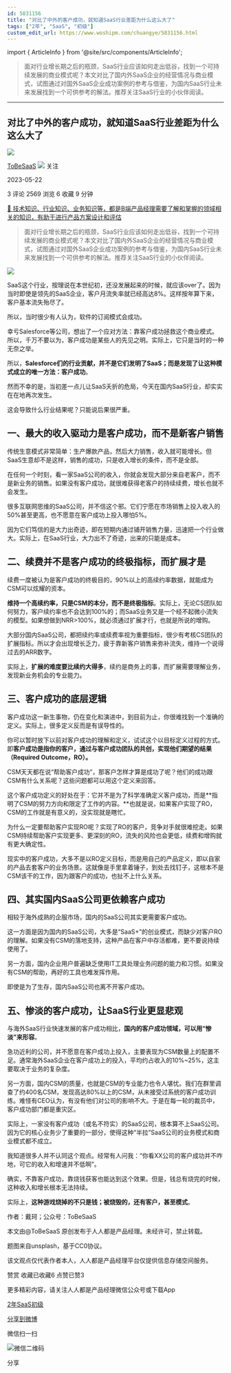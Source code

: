 ```yaml
---
id: 5831156
title: "对比了中外的客户成功，就知道SaaS行业差距为什么这么大了"
tags: ["2年", "SaaS", "初级"]
custom_edit_url: https://www.woshipm.com/chuangye/5831156.html
---
```

import { ArticleInfo } from '@site/src/components/ArticleInfo';

<ArticleInfo
    author="ToBeSaaS"
    authorLink="https://www.woshipm.com/u/1341134"
    published="2023-05-22"
    views={2569}
    comments={3}
    collects={6}
/>

> 面对行业增长期之后的瓶颈，SaaS行业应该如何走出低谷，找到一个可持续发展的商业模式呢？本文对比了国内外SaaS企业的经营情况与商业模式，试图通过对国外SaaS企业成功案例的参考与借鉴，为国内SaaS行业未来发展找到一个可供参考的解法。推荐关注SaaS行业的小伙伴阅读。

---

## 对比了中外的客户成功，就知道SaaS行业差距为什么这么大了

[![](https://static.qidianla.com/woshipm_def_head_1.jpg?imageView2/1/w/72/h/72/q/100)](https://www.woshipm.com/u/1341134)

[ToBeSaaS](https://www.woshipm.com/u/1341134) ![](https://static.woshipm.com/tag/1101_1@2x.png) 关注

2023-05-22

3 评论 2569 浏览 6 收藏 9 分钟

[🔗 技术知识、行业知识、业务知识等，都是B端产品经理需要了解和掌握的领域相关的知识，有助于进行产品方案设计和评估](https://ke.qidianla.com/courses/bcpm)

> 面对行业增长期之后的瓶颈，SaaS行业应该如何走出低谷，找到一个可持续发展的商业模式呢？本文对比了国内外SaaS企业的经营情况与商业模式，试图通过对国外SaaS企业成功案例的参考与借鉴，为国内SaaS行业未来发展找到一个可供参考的解法。推荐关注SaaS行业的小伙伴阅读。

![](https://image.woshipm.com/wp-files/2023/05/bOFCDLDPsRLGPgsQExEU.jpg)

SaaS这个行业，按理说在本世纪初，还没发展起来的时候，就应该over了。因为当时即使是领先的SaaS企业，客户月流失率就已经高达8%。这样按年算下来，客户基本流失殆尽了。

所以，当时很少有人认为，软件的订阅模式会成功。

幸亏Salesforce等公司，想出了一个应对方法：靠客户成功拯救这个商业模式。所以，千万不要以为，客户成功是某些人的先见之明。实际上，它只是当时的一种无奈之举。

所以，**Salesforce们的行业贡献，并不是它们发明了SaaS；而是发现了让这种模式成立的唯一方法：客户成功**。

然而不幸的是，当初差一点儿让SaaS夭折的危局，今天在国内SaaS行业，却实实在在地再次发生。

这会导致什么行业结果呢？只能说后果很严重。

## 一、最大的收入驱动力是客户成功，而不是新客户销售

传统生意模式非常简单：生产爆款产品，然后大力销售，收入就可能增长。但SaaS生意却不是这样，销售的成功，只是收入增长的条件，而不是全部。

在任何一个时刻，看一家SaaS公司的收入，你就会发现大部分来自老客户，而不是新业务的销售。如果没有客户成功，就很难获得老客户的持续续费，增长也就不会发生。

很多互联网思维的SaaS公司，并不信这个邪。它们宁愿在市场销售上投入收入的50%甚至更高，也不愿意在客户成功上投入哪怕5%。

因为它们笃信的是大力出奇迹，即在短期内通过铺开销售力量，迅速把一个行业做大。实际上，在SaaS行业，大力出不了奇迹，出来的只能是成本。

## 二、续费并不是客户成功的终极指标，而扩展才是

续费一度被认为是客户成功的终极目的，90%以上的高续约率数据，就能成为CSM可以炫耀的资本。

**维持一个高续约率，只是CSM的本分，而不是终极指标**。实际上，无论CS团队如何努力，客户续约率也不会达到100%的；而SaaS业务又是一个经不起微小流失的模型。如果想做到NRR>100%，就必须通过扩展才行，也就是所说的增购。

大部分国内SaaS公司，都把续约率或续费率视为重要指标，很少有考核CS团队的扩展指标。所以才会出现增长乏力，疲于靠新客户销售来弥补流失，维持一个说得过去的ARR数字。

实际上，**扩展的难度要比续约大得多**，续约是商务上的事，而扩展需要理解业务，发现新业务机会的专业能力。

## 三、客户成功的底层逻辑

客户成功这一新生事物，仍在变化和演进中，到目前为止，你很难找到一个准确的定义。实际上，很多定义反而是有误导性的。

你可以暂时放下以前对客户成功的理解和定义，试试这个以目标定义过程的方式。即**客户成功是指你的客户，通过与客户成功团队的共创，实现他们期望的结果（Required Outcome，RO）。**

CSM天天都在说“帮助客户成功”，那客户怎样才算是成功了呢？他们的成功跟CSM有什么关系呢？这些问题都可以用这个定义来回答。

这个客户成功定义的好处在于：它并不是为了科学准确定义客户成功，而是**指明了CSM的努力方向和限定了工作的内容。**也就是说，如果客户实现了RO，CSM的工作就是有意义的，没实现就是瞎忙。

为什么一定要帮助客户实现RO呢？实现了RO的客户，竞争对手就很难挖走。如果CSM持续帮助客户实现更多、更深刻的RO，流失的风险也会更低，续费和增购就有更大确定性。

现实中的客户成功，大多不是以RO定义目标，而是用自己的产品定义，即以自家的产品去套客户的业务场景。这就像是手里拿着锤子，到处去找钉子，这根本不是CSM该干的工作，因为跟客户的成功，也扯不上什么关系。

## 四、其实国内SaaS公司更依赖客户成功

相较于海外成熟的企服市场，国内的SaaS公司其实更需要客户成功。

这一方面是因为国内的SaaS公司，大多是“SaaS+”的创业模式，而缺少对客户RO的理解。如果没有CSM的落地支持，这种产品在客户中存活都难，更不要说持续使用了。

另一方面，国内企业用户普遍缺乏使用IT工具处理业务问题的能力和习惯。如果没有CSM的帮助，再好的工具也难发挥作用。

即使是为了生存，国内SaaS公司也离不开客户成功。

## 五、惨淡的客户成功，让SaaS行业更显悲观

与海外SaaS行业快速发展的客户成功相比，**国内的客户成功领域，可以用“惨淡”来形容**。

急功近利的公司，并不愿意在客户成功上投入，主要表现为CSM数量上的配置不足。通常海外SaaS企业在客户成功上的投入，平均约占收入的10%~25%，这主要取决于业务的复杂度。

另一方面，国内CSM的质量，也就是CSM的专业能力也令人堪忧。我们在群里调查了约400名CSM，发现高达80%以上的CSM，从未接受过系统的客户成功训练。难怪有CEO认为，有没有他们对公司的影响不大。于是在每一轮的裁员中，客户成功部门都是重灾区。

实际上，一家没有客户成功（或名不符实）的SaaS公司，根本算不上SaaS公司。因为它的核心业务少了重要的一部分，使得这种“半拉”SaaS公司的业务模式和商业模式都不成立。

我知道很多人并不认同这个观点。经常有人问我：“你看XX公司的客户成功并不咋地，可它的收入和增速并不低啊”。

确实，不靠客户成功，靠烧钱获客也能达到这个效果。但是，钱总有烧完的时候，这种收入和增长根本无法持续。

实际上，**这种游戏烧掉的不只是钱；被烧毁的，还有客户，甚至模式**。

作者：戴珂；公众号：ToBeSaaS

本文由@ToBeSaaS 原创发布于人人都是产品经理。未经许可，禁止转载。

题图来自unsplash，基于CC0协议。

该文观点仅代表作者本人，人人都是产品经理平台仅提供信息存储空间服务。

赞赏 收藏已收藏6 点赞已赞3

更多精彩内容，请关注人人都是产品经理微信公众号或下载App

[2年](https://www.woshipm.com/tag/2%e5%b9%b4)[SaaS](https://www.woshipm.com/tag/saas)[初级](https://www.woshipm.com/tag/%e5%88%9d%e7%ba%a7)

[分享到微博](https://service.weibo.com/share/share.php?appkey=2775287854&title=对比了中外的客户成功，就知道SaaS行业差距为什么这么大了&url=https://www.woshipm.com/chuangye/5831156.html&pic=https://image.woshipm.com/wp-files/2023/05/bOFCDLDPsRLGPgsQExEU.jpg)

微信扫一扫

![微信二维码](https://api.pwmqr.com/qrcode/create/?url=https://www.woshipm.com/chuangye/5831156.html)

分享